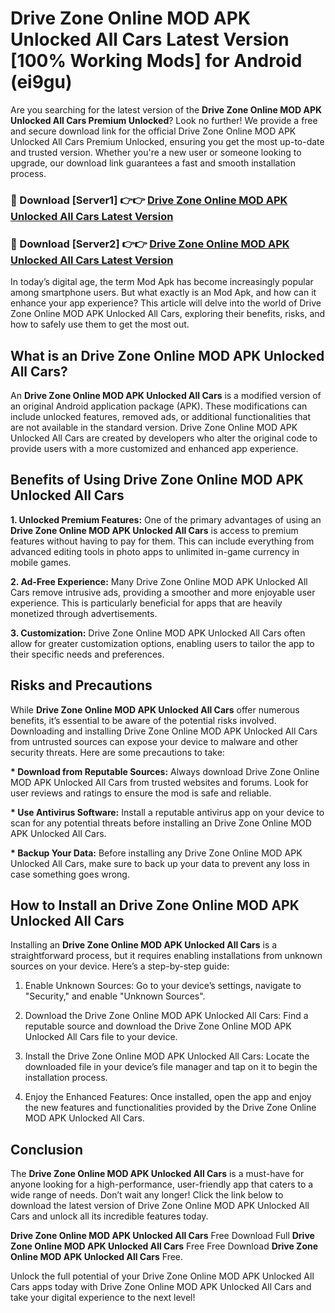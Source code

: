 # Drive Zone Online MOD APK Unlocked All Cars Latest Version [100% Working Mods] for Android (ei9gu)

Are you searching for the latest version of the <strong>Drive Zone Online MOD APK Unlocked All Cars Premium Unlocked</strong>? Look no further! We provide a free and secure download link for the official Drive Zone Online MOD APK Unlocked All Cars Premium Unlocked, ensuring you get the most up-to-date and trusted version. Whether you're a new user or someone looking to upgrade, our download link guarantees a fast and smooth installation process.


<h3>🔴 Download [Server1] 👉👉 <a href="https://getmodsapk.pages.dev?q=Drive+Zone+Online+MOD+APK+Unlocked+All+Cars&ref=4R3">Drive Zone Online MOD APK Unlocked All Cars Latest Version</a></h3>

<h3>🔴 Download [Server2] 👉👉 <a href="https://getmodsapk.pages.dev?q=Drive+Zone+Online+MOD+APK+Unlocked+All+Cars&ref=4R3">Drive Zone Online MOD APK Unlocked All Cars Latest Version</a></h3>


In today’s digital age, the term Mod Apk has become increasingly popular among smartphone users. But what exactly is an Mod Apk, and how can it enhance your app experience? This article will delve into the world of Drive Zone Online MOD APK Unlocked All Cars, exploring their benefits, risks, and how to safely use them to get the most out.


<h2>What is an Drive Zone Online MOD APK Unlocked All Cars?</h2>

An <strong>Drive Zone Online MOD APK Unlocked All Cars</strong> is a modified version of an original Android application package (APK). These modifications can include unlocked features, removed ads, or additional functionalities that are not available in the standard version. Drive Zone Online MOD APK Unlocked All Cars are created by developers who alter the original code to provide users with a more customized and enhanced app experience.


<h2>Benefits of Using Drive Zone Online MOD APK Unlocked All Cars</h2>

<strong> 1. Unlocked Premium Features:</strong> One of the primary advantages of using an <strong>Drive Zone Online MOD APK Unlocked All Cars</strong> is access to premium features without having to pay for them. This can include everything from advanced editing tools in photo apps to unlimited in-game currency in mobile games.

<strong> 2. Ad-Free Experience:</strong> Many Drive Zone Online MOD APK Unlocked All Cars remove intrusive ads, providing a smoother and more enjoyable user experience. This is particularly beneficial for apps that are heavily monetized through advertisements.

<strong> 3. Customization:</strong> Drive Zone Online MOD APK Unlocked All Cars often allow for greater customization options, enabling users to tailor the app to their specific needs and preferences.


<h2>Risks and Precautions</h2>

While <strong>Drive Zone Online MOD APK Unlocked All Cars</strong> offer numerous benefits, it’s essential to be aware of the potential risks involved. Downloading and installing Drive Zone Online MOD APK Unlocked All Cars from untrusted sources can expose your device to malware and other security threats. Here are some precautions to take:

<strong> * Download from Reputable Sources:</strong> Always download Drive Zone Online MOD APK Unlocked All Cars from trusted websites and forums. Look for user reviews and ratings to ensure the mod is safe and reliable.

<strong> * Use Antivirus Software:</strong> Install a reputable antivirus app on your device to scan for any potential threats before installing an Drive Zone Online MOD APK Unlocked All Cars.

<strong> * Backup Your Data:</strong> Before installing any Drive Zone Online MOD APK Unlocked All Cars, make sure to back up your data to prevent any loss in case something goes wrong.


<h2>How to Install an Drive Zone Online MOD APK Unlocked All Cars</h2>

Installing an <strong>Drive Zone Online MOD APK Unlocked All Cars</strong> is a straightforward process, but it requires enabling installations from unknown sources on your device. Here’s a step-by-step guide:

 1. Enable Unknown Sources: Go to your device’s settings, navigate to "Security," and enable "Unknown Sources".

 2. Download the Drive Zone Online MOD APK Unlocked All Cars: Find a reputable source and download the Drive Zone Online MOD APK Unlocked All Cars file to your device.

 3. Install the Drive Zone Online MOD APK Unlocked All Cars: Locate the downloaded file in your device’s file manager and tap on it to begin the installation process.

 4. Enjoy the Enhanced Features: Once installed, open the app and enjoy the new features and functionalities provided by the Drive Zone Online MOD APK Unlocked All Cars.


<h2><strong>Conclusion</strong></h2>

The <strong>Drive Zone Online MOD APK Unlocked All Cars</strong> is a must-have for anyone looking for a high-performance, user-friendly app that caters to a wide range of needs. Don’t wait any longer! Click the link below to download the latest version of Drive Zone Online MOD APK Unlocked All Cars and unlock all its incredible features today.

<strong>Drive Zone Online MOD APK Unlocked All Cars</strong> Free Download Full <strong>Drive Zone Online MOD APK Unlocked All Cars</strong> Free Free Download <strong>Drive Zone Online MOD APK Unlocked All Cars</strong> Free.

Unlock the full potential of your Drive Zone Online MOD APK Unlocked All Cars apps today with Drive Zone Online MOD APK Unlocked All Cars and take your digital experience to the next level!